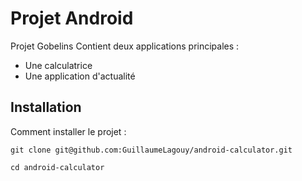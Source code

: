 # Projet Android
Projet Gobelins
Contient deux applications principales :
* Une calculatrice
* Une application d'actualité

## Installation

Comment installer le projet :

    git clone git@github.com:GuillaumeLagouy/android-calculator.git
    
    cd android-calculator

